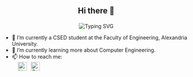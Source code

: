 ## <p align="center"> Hi there 👋 </p>

<p align="center">
  <img src="https://readme-typing-svg.herokuapp.com?font=Fira+Code&pause=1000&center=true&vCenter=true&random=false&width=800&lines=I+am+a+recent+graduate+in+Computer+and+Systems+Engineering." alt="Typing SVG">
</p>

- 🔭 I’m currently a CSED student at the Faculty of Engineering, Alexandria University.  
- 🌱 I’m currently learning more about Computer Engineering.  
- 📫 How to reach me:<br>
&nbsp;&nbsp;&nbsp;&nbsp;[<img src="https://upload.wikimedia.org/wikipedia/commons/c/ca/LinkedIn_logo_initials.png" height="24" alt="LinkedIn">](https://www.linkedin.com/in/mahmoud-ghallab-89981521a)&nbsp;&nbsp;
[<img src="https://cdn-icons-png.flaticon.com/512/732/732200.png" height="24" alt="Gmail">](mailto:engmahmoudali280@gmail.com)

